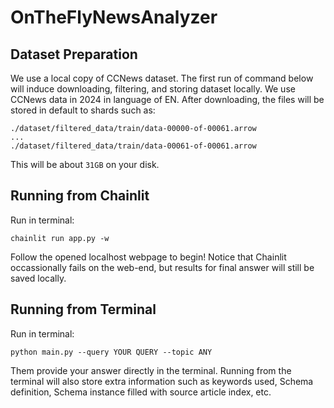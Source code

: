 # OnTheFlyNewsAnalyzer

## Dataset Preparation
We use a local copy of CCNews dataset. The first run of command below will induce downloading, filtering, and storing dataset locally. We use CCNews data in 2024 in language of EN. After downloading, the files will be stored in default to shards such as:
```
./dataset/filtered_data/train/data-00000-of-00061.arrow
...
./dataset/filtered_data/train/data-00061-of-00061.arrow
```
This will be about `31GB` on your disk.

## Running from Chainlit

Run in terminal:

```
chainlit run app.py -w
```

Follow the opened localhost webpage to begin! Notice that Chainlit occassionally fails on the web-end, but results for final answer will still be saved locally.

## Running from Terminal

Run in terminal:

```
python main.py --query YOUR QUERY --topic ANY
```
Them provide your answer directly in the terminal. Running from the terminal will also store extra information such as keywords used, Schema definition, Schema instance filled with source article index, etc.
